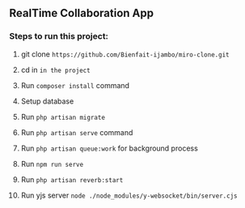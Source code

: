 

## RealTime Collaboration App

### Steps to run this project:


1. git clone `https://github.com/Bienfait-ijambo/miro-clone.git`

2. cd in `in the project`

3. Run `composer install` command

4. Setup database  

5. Run `php artisan migrate` 

6. Run `php artisan serve` command

7. Run `php artisan queue:work` for background process

8. Run `npm run serve`

9. Run `php artisan reverb:start`

10. Run yjs server `node ./node_modules/y-websocket/bin/server.cjs`


